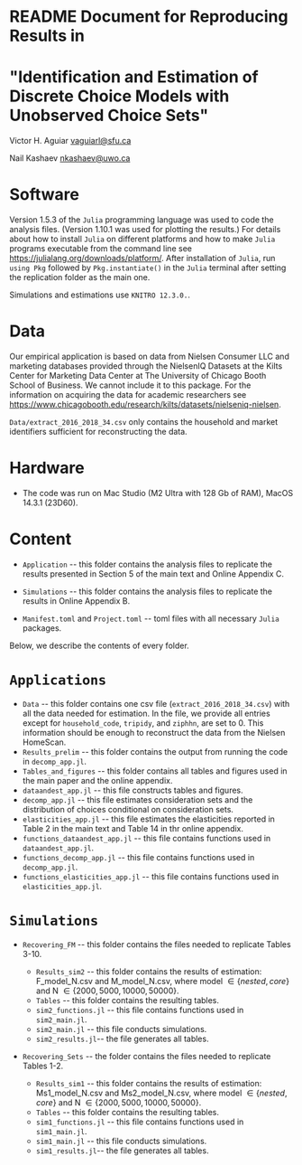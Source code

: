 README Document for Reproducing Results in
==========================================
"Identification and Estimation of Discrete Choice Models with Unobserved Choice Sets"
=============================================
Victor H. Aguiar
vaguiarl@sfu.ca

Nail Kashaev
nkashaev@uwo.ca

Software
========

Version 1.5.3 of the `Julia` programming language was used to code the analysis files. (Version 1.10.1 was used for plotting the results.) For details about how to install `Julia` on different platforms and how to make `Julia` programs executable from the command line see <https://julialang.org/downloads/platform/>. After installation of `Julia`, run `using Pkg` followed by `Pkg.instantiate()` in the `Julia` terminal after setting the replication folder as the main one.

Simulations and estimations use `KNITRO 12.3.0.`.  

Data
====

Our empirical application is based on data from Nielsen Consumer LLC and marketing databases provided through the NielsenIQ Datasets at the Kilts Center for Marketing Data Center at The University of Chicago Booth School of Business.
We cannot include it to this package. For the information on acquiring the data for academic researchers see <https://www.chicagobooth.edu/research/kilts/datasets/nielseniq-nielsen>. 

`Data/extract_2016_2018_34.csv` only contains the household and market identifiers sufficient for reconstructing the data.

Hardware
========

- The code was run on Mac Studio (M2 Ultra with 128 Gb of RAM), MacOS 14.3.1 (23D60).


Content
=======

-   `Application`  -- this folder contains the analysis files to replicate the results presented in Section 5 of the main text and Online Appendix C.

-   `Simulations`  -- this folder contains the analysis files to replicate the results in Online Appendix B.

-   `Manifest.toml` and `Project.toml`  -- toml files with all necessary `Julia` packages.



Below, we describe the contents of every folder.

`Applications`
============

-   `Data` --  this folder contains one csv file (`extract_2016_2018_34.csv`) with all the data needed for estimation. 
    In the file, we provide all entries except for `household_code`, `tripidy`, and `ziphhn`, are set to 0. This information should be enough to reconstruct the data from the Nielsen HomeScan.
-   `Results_prelim` --  this folder contains the output from running the code in `decomp_app.jl`.
-   `Tables_and_figures` --  this folder contains all tables and figures used in the main paper and the online appendix.
-   `dataandest_app.jl` -- this file constructs tables and figures.
-   `decomp_app.jl` -- this file estimates consideration sets and the distribution of choices conditional on consideration sets.
-   `elasticities_app.jl` -- this file estimates the elasticities reported in Table 2 in the main text and Table 14 in thr online appendix.
-   `functions_dataandest_app.jl` -- this file contains functions used in `dataandest_app.jl`.
-   `functions_decomp_app.jl` -- this file contains functions used in `decomp_app.jl`.
-   `functions_elasticities_app.jl` -- this file contains functions used in `elasticities_app.jl`.


`Simulations`
============

-   `Recovering_FM` -- this folder contains the files needed to replicate Tables 3-10.
    - `Results_sim2` -- this folder contains the results of estimation: F_model_N.csv and M_model_N.csv, where model $\in\{nested, core\}$ and N $\in\{2000,5000,10000,50000\}$. 
    - `Tables` -- this folder contains the resulting tables.
    - `sim2_functions.jl` -- this file contains functions used in `sim2_main.jl`.
    - `sim2_main.jl` -- this file conducts simulations.
    - `sim2_results.jl`-- the file generates all tables.

-   `Recovering_Sets` -- the folder contains the files needed to replicate Tables 1-2.
    - `Results_sim1` -- this folder contains the results of estimation: Ms1_model_N.csv and Ms2_model_N.csv, where model $\in\{nested, core\}$ and N $\in\{2000,5000,10000,50000\}$. 
    - `Tables` -- this folder contains the resulting tables.
    - `sim1_functions.jl` -- this file contains functions used in `sim1_main.jl`.
    - `sim1_main.jl` -- this file conducts simulations.
    - `sim1_results.jl`-- the file generates all tables.
